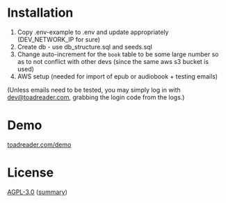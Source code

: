 # Installation

1. Copy .env-example to .env and update appropriately (DEV_NETWORK_IP for sure)
2. Create db - use db_structure.sql and seeds.sql
3. Change auto-increment for the `book` table to be some large number so as to not conflict with other devs (since the same aws s3 bucket is used)
4. AWS setup (needed for import of epub or audiobook + testing emails)

(Unless emails need to be tested, you may simply log in with dev@toadreader.com, grabbing the login code from the logs.)

# Demo

[toadreader.com/demo](https://toadreader.com/demo/)

# License

[AGPL-3.0](https://opensource.org/licenses/AGPL-3.0) ([summary](https://tldrlegal.com/license/gnu-affero-general-public-license-v3-(agpl-3.0)))
